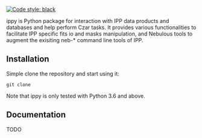 <!-- [![unittests](https://github.com/ConnorStoneAstro/AutoProf/actions/workflows/testing.yaml/badge.svg?branch=main)](https://github.com/ConnorStoneAstro/AutoProf/actions/workflows/testing.yaml)
[![docs](https://github.com/ConnorStoneAstro/AutoProf/actions/workflows/documentation.yaml/badge.svg?branch=main)](https://connorstoneastro.github.io/AutoProf/) -->
[![Code style: black](https://img.shields.io/badge/code%20style-black-000000.svg)](https://github.com/psf/black)
<!-- [![pypi](https://img.shields.io/pypi/v/autoprof.svg?logo=pypi&logoColor=white&label=PyPI)](https://pypi.org/project/autoprof/)
[![downloads](https://img.shields.io/pypi/dm/autoprof?label=PyPI%20Downloads)](https://libraries.io/pypi/autoprof)
[![codecov](https://img.shields.io/codecov/c/github/ConnorStoneAstro/AutoProf?logo=codecov)](https://app.codecov.io/gh/ConnorStoneAstro/AutoProf?search=&displayType=list) -->

ippy is Python package for interaction with IPP data products and databases and help perform Czar tasks. It provides various functionalities to facilitate IPP specific fits io and masks manipulation, and Nebulous tools to augment the exisiting neb-* command line tools of IPP.

## Installation

Simple clone the repository and start using it:

```
git clone 
```

Note that ippy is only tested with Python 3.6 and above.


## Documentation

TODO

